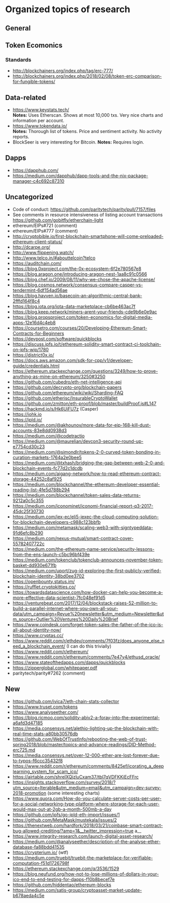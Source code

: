 # Organized topics of research

## General

## Token Ecomonics

### Standards
- http://blockchainers.org/index.php/tag/erc-777/
- http://blockchainers.org/index.php/2018/02/08/token-erc-comparison-for-fungible-tokens/

## Data-related

- https://www.keystats.tech/  
    **Notes:** Uses Etherscan. Shows at most 10,000 txs. Very nice charts and information per account.
- https://www.tokendata.io/  
    **Notes:** Thorough list of tokens. Price and sentiment activity. No activity reports.
- BlockSeer is very interesting for Bitcoin.
    **Notes:** Requires login.

## Dapps

- https://dapphub.com/
- https://medium.com/dapphub/dapp-tools-and-the-nix-package-manager-c4c692c87310

## Uncategorized


- Code of conduct: https://github.com/paritytech/parity/pull/7157/files
- See comments in resource intensiveness of listing account transactions https://github.com/gobitfly/etherchain-light
- ethereum/EIPs#721 (comment)
- ethereum/EIPs#777 (comment)
- http://cryptobible.io/first-blockchain-smartphone-will-come-preloaded-ethereum-client-status/
- http://dcarpe.org/
- http://www.flippening.watch/
- http://www.telco.in/#abouttelcoin?telco
- https://auditchain.com/
- https://blog.0xproject.com/the-0x-ecosystem-6f2e780567e8
- https://blog.aragon.one/introducing-aragon-nest-1aa8c91c0566
- https://blog.chef.io/2009/08/11/why-we-chose-the-apache-license/
- https://blog.cosmos.network/consensus-compare-casper-vs-tendermint-6df154ad56ae
- https://blog.havven.io/basecoin-an-algorithmic-central-bank-2fffd164f8c4
- https://blog.iota.org/iota-data-marketplace-cb6be463ac7f
- https://blog.keep.network/miners-arent-your-friends-cde9b6e0e9ac
- https://blog.propsproject.com/token-economics-for-digital-media-apps-12e16d4c4eb8
- https://coursetro.com/courses/20/Developing-Ethereum-Smart-Contracts-for-Beginners
- https://devpost.com/software/quickblocks
- https://discuss.ipfs.io/t/ethereum-solidity-smart-contract-ci-toolchain-on-ipfs-wip/1780
- https://district0x.io/
- https://docs.aws.amazon.com/sdk-for-cpp/v1/developer-guide/credentials.html
- https://ethereum.stackexchange.com/questions/3249/how-to-prove-anything-as-mine-on-ethereum/3250#3250
- https://github.com/cubedro/eth-net-intelligence-api
- https://github.com/decrypto-org/blockchain-papers
- https://github.com/ethereum/wiki/wiki/Sharding-FAQ
- https://github.com/etherisc/InsurableCryptoWallet
- https://github.com/zmitton/eth-proof/blob/master/buildProof.js#L147
- https://hackmd.io/s/Hk6UiFU7z (Casper)
- https://iohk.io
- https://ipld.io/
- https://medium.com/@akhounov/more-data-for-eip-168-kill-dust-accounts-83e8dd0938d3
- https://medium.com/@codetractio
- https://medium.com/@maurelian/devcon3-security-round-up-e7754cd30c23
- https://medium.com/@simondlr/tokens-2-0-curved-token-bonding-in-curation-markets-1764a2e0bee5
- https://medium.com/@txhash/bridging-the-gap-between-web-2-0-and-blockchain-events-fc77d2c1dcdb
- https://medium.com/aigang-network/how-to-read-ethereum-contract-storage-44252c8af925
- https://medium.com/blockchannel/the-ethereum-developer-essential-reading-list-4fe5d788b294
- https://medium.com/blockchannel/token-sales-data-returns-9212a0c5c355
- https://medium.com/iconominet/iconomi-financial-report-q3-2017-45dc25f30730
- https://medium.com/iex-ec/eli5-iexec-the-cloud-computing-solution-for-blockchain-developers-c988c123bbfb
- https://medium.com/metamask/scaling-web3-with-signtypeddata-91d6efc8b290
- https://medium.com/nexus-mutual/smart-contract-cover-55782407722c
- https://medium.com/the-ethereum-name-service/security-lessons-from-the-ens-launch-c5bc96bf439e
- https://medium.com/tokenclub/tokenclub-announces-november-token-basket-dd930e671fb
- https://medium.com/uport/zug-id-exploring-the-first-publicly-verified-blockchain-identity-38bd0ee3702
- https://openbounty.status.im/
- https://rufflet.cryptokitties.co/
- https://towardsdatascience.com/how-docker-can-help-you-become-a-more-effective-data-scientist-7fc048ef91d5
- https://venturebeat.com/2017/12/04/blockstack-raises-52-million-to-build-a-parallel-internet-where-you-own-all-your-data/utm_campaign=Revue%20newsletter&utm_medium=Newsletter&utm_source=Outlier%20Ventures%20Daily%20Brief
- https://www.coindesk.com/forget-token-sales-the-father-of-the-ico-is-all-about-identity-now/
- https://www.cryptas.cc/
- https://www.reddit.com/r/ethdev/comments/7f03fz/does_anyone_else_need_a_blockchain_event/ (I can do this trivially)
- https://www.reddit.com/r/ethereum/
- https://www.reddit.com/r/ethereum/comments/7e47y4/ethusd_oracle/
- https://www.stateofthedapps.com/dapps/quickblocks
- https://zipperglobal.com/whitepaper.pdf
- paritytech/parity#7262 (comment)

## New

- https://github.com/ivica7/eth-chain-stats-collector
- https://www.truset.com/tokens
- https://www.analyseether.com/
- https://blog.ricmoo.com/solidity-abiv2-a-foray-into-the-experimental-a6afd3d47185
- https://media.consensys.net/alethio-lighting-up-the-blockchain-with-real-time-stats-a80bb30576db
- https://github.com/WebOfTrustInfo/rebooting-the-web-of-trust-spring2018/blob/master/topics-and-advance-readings/DID-Method-erc725.md
- https://media.consensys.net/over-12-000-ether-are-lost-forever-due-to-typos-f6ccc35432f8
- https://www.reddit.com/r/ethereum/comments/8425ef/icorating_a_deeplearning_system_for_scam_ico/
- https://airtable.com/shreIXQjzluCxam37/tbl7qVDFKKiEcFFrc
- https://insights.stackoverflow.com/survey/2018/?utm_source=Iterable&utm_medium=email&utm_campaign=dev-survey-2018-promotion (some interesting charts)
- https://www.quora.com/How-do-you-calculate-server-costs-per-user-for-a-social-networking-type-platform-where-storage-for-each-user-would-max-out-at-2gb-a-month-500mb-a-day
- https://github.com/ipfs/go-ipld-eth-import/issues/1
- https://github.com/MetaMask/mustekala/issues/2
- https://thenextweb.com/hardfork/2018/03/21/coinbase-smart-contract-bug-allowed-crediting/?amp=1&__twitter_impression=true a__
- https://www.integrity-research.com/launch-digital-asset-research/
- https://medium.com/@analyseether/description-of-the-analyse-ether-database-fa88bdd41535
- https://crypterium.io/ (wtf)
- https://medium.com/truebit/truebit-the-marketplace-for-verifiable-computation-f51d1726798f
- https://ethereum.stackexchange.com/q/3536/1529
- https://blog.neufund.org/how-not-to-lose-millions-of-dollars-in-your-ico-end-to-end-testing-for-dapps-f10b8becef7e
- https://github.com/hiddentao/ethereum-blocks
- https://medium.com/satis-group/cryptoasset-market-update-b678aeda4c5e
